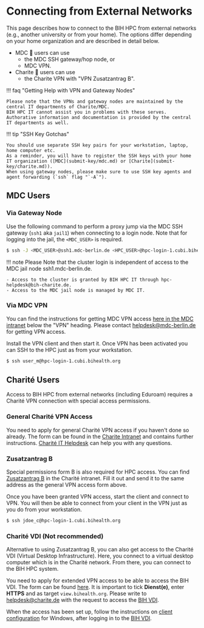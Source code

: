 # Connecting from External Networks

This page describes how to connect to the BIH HPC from external networks (e.g., another university or from your home).
The options differ depending on your home organization and are described in detail below.

- MDC :microscope: users can use
    - the MDC SSH gateway/hop node, or
    - MDC VPN.
- Charite :hospital: users can use
    - the Charite VPN with "VPN Zusatzantrag B".

!!! faq "Getting Help with VPN and Gateway Nodes"

    Please note that the VPNs and gateway nodes are maintained by the central IT departments of Charite/MDC.
    BIH HPC IT cannot assist you in problems with these serves.
    Authorative information and documentation is provided by the central IT departments as well.

!!! tip "SSH Key Gotchas"

    You should use separate SSH key pairs for your workstation, laptop, home computer etc.
    As a reminder, you will have to register the SSH keys with your home IT organization ([MDC](submit-key/mdc.md) or [Charite](submit-key/charite.md)).
    When using gateway nodes, please make sure to use SSH key agents and agent forwarding (`ssh` flag "`-A`").

## MDC Users
### Via Gateway Node
Use the following command to perform a proxy jump via the MDC SSH gateway (`ssh1` aka `jail1`) when connecting to a login node.
Note that for logging into the jail, the `<MDC_USER>` is required.

```bash
$ ssh -J <MDC_USER>@ssh1.mdc-berlin.de <HPC_USER>@hpc-login-1.cubi.bihealth.org
```

!!! note
    Please Note that the cluster login is independent of access to the MDC jail node ssh1.mdc-berlin.de.

    - Access to the cluster is granted by BIH HPC IT through hpc-helpdesk@bih-charite.de.
    - Access to the MDC jail node is managed by MDC IT.

### Via MDC VPN
You can find the instructions for getting MDC VPN access [here in the MDC intranet](https://www.mdc-berlin.info/anleitungen) below the "VPN" heading.
Please contact [helpdesk@mdc-berlin.de](mailto:helpdesk@mdc-berlin.de) for getting VPN access.

Install the VPN client and then start it.
Once VPN has been activated you can SSH to the HPC just as from your workstation.

```bash
$ ssh user_m@hpc-login-1.cubi.bihealth.org
```

## Charité Users
Access to BIH HPC from external networks (including Eduroam) requires a Charité VPN connection with special access permissions.

### General Charité VPN Access
You need to apply for general Charité VPN access if you haven't done so already.
The form can be found in the [Charite Intranet](https://intranet.charite.de/fileadmin/user_upload/portal/service/service_06_geschaeftsbereiche/service_06_14_it/VPN-Antrag_Mitarb_Stud.pdf) and contains further instructions.
[Charité IT Helpdesk](mailto:helpdesk@charite.de) can help you with any questions.

### Zusatzantrag B
Special permissions form B is also required for HPC access.
You can find [Zusatzantrag B](https://intranet.charite.de/fileadmin/user_upload/portal/service/service_06_geschaeftsbereiche/service_06_14_it/VPN-Zusatzantrag_B.pdf) in the Charité intranet.
Fill it out and send it to the same address as the general VPN access form above.

Once you have been granted VPN access, start the client and connect to VPN.
You will then be able to connect from your client in the VPN just as you do from your workstation.

```bash
$ ssh jdoe_c@hpc-login-1.cubi.bihealth.org
```

### Charité VDI (Not recommended)
Alternative to using Zusatzantrag B, you can also get access to the Charité VDI (Virtual Desktop Infrastructure).
Here, you connect to a virtual desktop computer which is in the Charité network.
From there, you can connect to the BIH HPC system.

You need to apply for extended VPN access to be able to access the BIH VDI.
The form can be found [here](https://intranet.charite.de/fileadmin/user_upload/portal/service/service_06_geschaeftsbereiche/service_06_14_it/VPN-Zusatzantrag_O.pdf).
It is important to tick **Dienst(e)**, enter **HTTPS** and as target `view.bihealth.org`.
Please write to [helpdesk@charite.de](mailto:helpdesk@charite.de) with the request to access the [BIH VDI](https://view.bihealth.org).

When the access has been set up, follow the instructions on [client configuration](advanced-ssh/windows.md) for Windows, after logging in to the [BIH VDI](https://view.bihealth.org).
